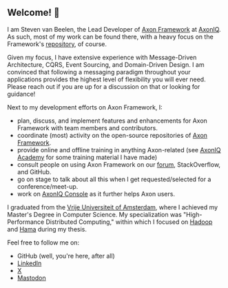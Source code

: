 ## Welcome! 👋

I am Steven van Beelen, the Lead Developer of [Axon Framework](https://github.com/AxonFramework) at [AxonIQ](https://www.axoniq.io/).
As such, most of my work can be found there, with a heavy focus on the Framework's [repository](https://github.com/AxonFramework/AxonFramework), of course.

Given my focus, I have extensive experience with Message-Driven Architecture, CQRS, Event Sourcing, and Domain-Driven Design.
I am convinced that following a messaging paradigm throughout your applications provides the highest level of flexibility you will ever need.
Please reach out if you are up for a discussion on that or looking for guidance!

Next to my development efforts on Axon Framework, I:
- plan, discuss, and implement features and enhancements for Axon Framework with team members and contributors.
- coordinate (most) activity on the open-source repositories of [Axon Framework](https://github.com/AxonFramework/).
- provide online and offline training in anything Axon-related (see [AxonIQ Academy](https://academy.axoniq.io/) for some training material I have made)
- consult people on using Axon Framework on our [forum](https://discuss.axoniq.io/), StackOverflow, and GitHub.
- go on stage to talk about all this when I get requested/selected for a conference/meet-up.
- work on [AxonIQ Console](https://console.axoniq.io/) as it further helps Axon users.

I graduated from the [Vrije Universiteit of Amsterdam](https://vu.nl/nl), where I achieved my Master's Degree in Computer Science.
My specialization was "High-Performance Distributed Computing," within which I focused on [Hadoop](https://hadoop.apache.org/) and [Hama](https://hama.apache.org/) during my thesis.

Feel free to follow me on:

- GitHub (well, you're here, after all)
- [LinkedIn](https://www.linkedin.com/in/smcvb/)
- [X](https://x.com/smcvbeelen)
- [Mastodon](https://toot.community/@smcvb)
